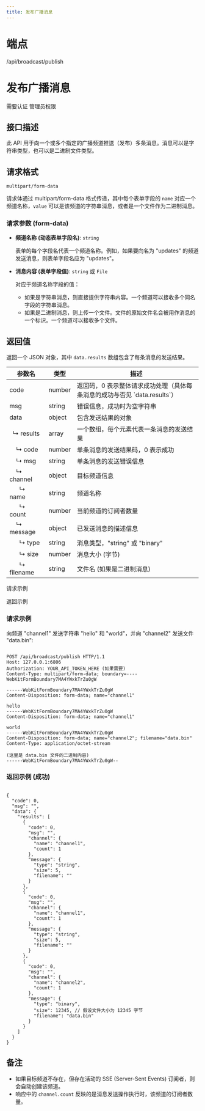 ```yaml
---
title: 发布广播消息
---
```

# 端点

/api/broadcast/publish

# 发布广播消息

需要认证 管理员权限

## 接口描述

此 API 用于向一个或多个指定的广播频道推送（发布）多条消息。消息可以是字符串类型，也可以是二进制文件类型。

## 请求格式

`multipart/form-data`

请求体通过 multipart/form-data 格式传递，其中每个表单字段的 `name` 对应一个频道名称，`value` 可以是该频道的字符串消息，或者是一个文件作为二进制消息。

### 请求参数 (form-data)

-   **频道名称 (动态表单字段名)**: `string`
    
    表单的每个字段名代表一个频道名称。例如，如果要向名为 "updates" 的频道发送消息，则表单字段名应为 "updates"。
    
-   **消息内容 (表单字段值)**: `string` 或 `File`
    
    对应于频道名称字段的值：
    
    -   如果是字符串消息，则直接提供字符串内容。一个频道可以接收多个同名字段的字符串消息。
    -   如果是二进制消息，则上传一个文件。文件的原始文件名会被用作消息的一个标识。一个频道可以接收多个文件。

## 返回值

返回一个 JSON 对象，其中 `data.results` 数组包含了每条消息的发送结果。

| 参数名 | 类型 | 描述 |
| --- | --- | --- |
| code | number | 返回码，0 表示整体请求成功处理（具体每条消息的成功与否见 \`data.results\`） |
| msg | string | 错误信息，成功时为空字符串 |
| data | object | 包含发送结果的对象 |
|   ↳ results | array | 一个数组，每个元素代表一条消息的发送结果 |
|     ↳ code | number | 单条消息的发送结果码，0 表示成功 |
|     ↳ msg | string | 单条消息的发送错误信息 |
|     ↳ channel | object | 目标频道信息 |
|       ↳ name | string | 频道名称 |
|       ↳ count | number | 当前频道的订阅者数量 |
|     ↳ message | object | 已发送消息的描述信息 |
|       ↳ type | string | 消息类型，"string" 或 "binary" |
|       ↳ size | number | 消息大小 (字节) |
|       ↳ filename | string | 文件名 (如果是二进制消息) |

请求示例

返回示例

### 请求示例

向频道 "channel1" 发送字符串 "hello" 和 "world"，并向 "channel2" 发送文件 "data.bin":

```

POST /api/broadcast/publish HTTP/1.1
Host: 127.0.0.1:6806
Authorization: YOUR_API_TOKEN_HERE (如果需要)
Content-Type: multipart/form-data; boundary=----WebKitFormBoundary7MA4YWxkTrZu0gW

------WebKitFormBoundary7MA4YWxkTrZu0gW
Content-Disposition: form-data; name="channel1"

hello
------WebKitFormBoundary7MA4YWxkTrZu0gW
Content-Disposition: form-data; name="channel1"

world
------WebKitFormBoundary7MA4YWxkTrZu0gW
Content-Disposition: form-data; name="channel2"; filename="data.bin"
Content-Type: application/octet-stream

(这里是 data.bin 文件的二进制内容)
------WebKitFormBoundary7MA4YWxkTrZu0gW--
```

### 返回示例 (成功)

```

{
  "code": 0,
  "msg": "",
  "data": {
    "results": [
      {
        "code": 0,
        "msg": "",
        "channel": {
          "name": "channel1",
          "count": 1
        },
        "message": {
          "type": "string",
          "size": 5,
          "filename": ""
        }
      },
      {
        "code": 0,
        "msg": "",
        "channel": {
          "name": "channel1",
          "count": 1
        },
        "message": {
          "type": "string",
          "size": 5,
          "filename": ""
        }
      },
      {
        "code": 0,
        "msg": "",
        "channel": {
          "name": "channel2",
          "count": 1
        },
        "message": {
          "type": "binary",
          "size": 12345, // 假设文件大小为 12345 字节
          "filename": "data.bin"
        }
      }
    ]
  }
}
```

## 备注

-   如果目标频道不存在，但存在活动的 SSE (Server-Sent Events) 订阅者，则会自动创建该频道。
-   响应中的 `channel.count` 反映的是消息发送操作执行时，该频道的订阅者数量。

